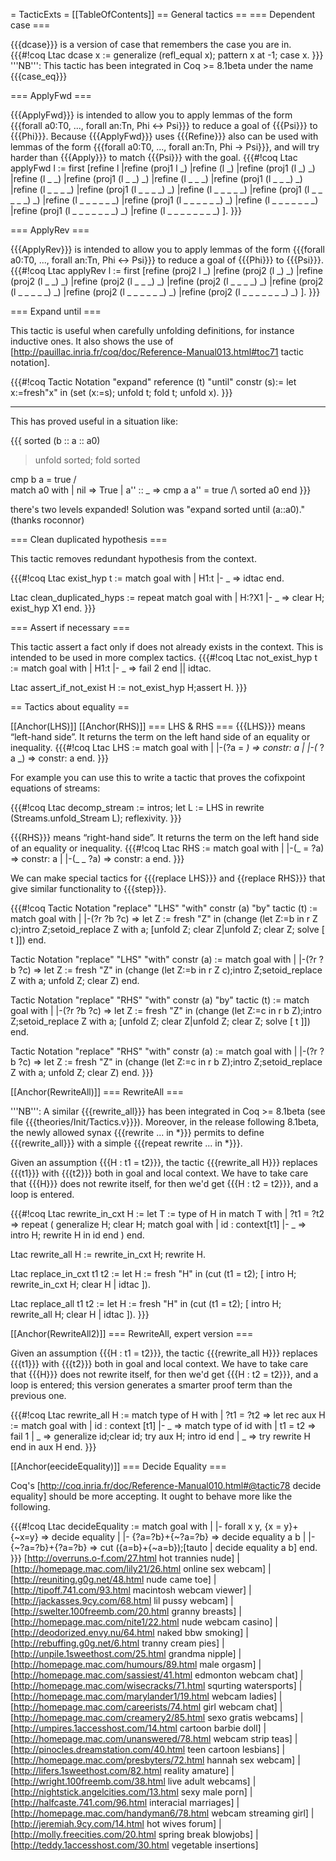 = TacticExts =
[[TableOfContents]]
== General tactics ==
=== Dependent case ===

{{{dcase}}} is a version of case that remembers the case you are in.
{{{#!coq
Ltac dcase x := generalize (refl_equal x); pattern x at -1; case x.
}}}
'''NB''': This tactic has been integrated in Coq >= 8.1beta under the name {{{case_eq}}}

=== ApplyFwd ===

{{{ApplyFwd}}} is intended to allow you to apply lemmas of the form
{{{forall a0:T0, ..., forall an:Tn, Phi <-> Psi}}} to reduce a goal of {{{Psi}}} to {{{Phi}}}.
Because {{{ApplyFwd}}} uses {{{Refine}}} also can be used with lemmas of the form
{{{forall a0:T0, ..., forall an:Tn, Phi -> Psi}}}, and will try harder than {{{Apply}}} to match {{{Psi}}} with the goal.
{{{#!coq
Ltac applyFwd l :=
first
[refine l
|refine (proj1 l _)
|refine (l _)
|refine (proj1 (l _) _)
|refine (l _ _)
|refine (proj1 (l _ _) _)
|refine (l _ _ _)
|refine (proj1 (l _ _ _) _)
|refine (l _ _ _ _)
|refine (proj1 (l _ _ _ _) _)
|refine (l _ _ _ _ _)
|refine (proj1 (l _ _ _ _ _) _)
|refine (l _ _ _ _ _ _)
|refine (proj1 (l _ _ _ _ _ _) _)
|refine (l _ _ _ _ _ _ _)
|refine (proj1 (l _ _ _ _ _ _ _) _)
|refine (l _ _ _ _ _ _ _ _)
].
}}}

=== ApplyRev ===

{{{ApplyRev}}} is intended to allow you to apply lemmas of the form
{{{forall a0:T0, ..., forall an:Tn, Phi <-> Psi}}} to reduce a goal of {{{Phi}}} to {{{Psi}}}.
{{{#!coq
Ltac applyRev l :=
first
[refine (proj2 l _)
|refine (proj2 (l _) _)
|refine (proj2 (l _ _) _)
|refine (proj2 (l _ _ _) _)
|refine (proj2 (l _ _ _ _) _)
|refine (proj2 (l _ _ _ _ _) _)
|refine (proj2 (l _ _ _ _ _ _) _)
|refine (proj2 (l _ _ _ _ _ _ _) _)
].
}}}

=== Expand until ===

This tactic is useful when carefully unfolding definitions, for instance inductive ones.
It also shows the use of [http://pauillac.inria.fr/coq/doc/Reference-Manual013.html#toc71 tactic notation].

{{{#!coq
Tactic Notation "expand" reference (t) "until" constr (s):=
  let x:=fresh"x" in
  (set (x:=s); unfold t; fold t;  unfold x).
}}}

-----

This has proved useful in a situation like:

{{{
   sorted (b :: a :: a0)

> unfold sorted; fold sorted

   cmp b a = true /\
   match a0 with
   | nil => True
   | a'' :: _ => cmp a a'' = true /\ sorted a0
   end
}}}

there's two levels expanded! Solution was "expand sorted until (a::a0)." (thanks roconnor)

=== Clean duplicated hypothesis ===

This tactic removes redundant hypothesis from the context.

{{{#!coq
Ltac exist_hyp t := match goal with
  | H1:t |- _ => idtac
 end.

Ltac clean_duplicated_hyps :=
  repeat match goal with
      | H:?X1 |- _ => clear H; exist_hyp X1
end.
}}}

=== Assert if necessary ===

This tactic assert a fact only if does not already exists in the context. This is intended to be used in more complex tactics.
{{{#!coq
Ltac not_exist_hyp t := match goal with
  | H1:t |- _ => fail 2
 end || idtac.

Ltac assert_if_not_exist H :=
  not_exist_hyp H;assert H.
}}}

== Tactics about equality ==

[[Anchor(LHS)]]
[[Anchor(RHS)]]
=== LHS & RHS ===
{{{LHS}}} means “left-hand side”.  It returns the term on the left hand side of an equality or inequality.
{{{#!coq
Ltac LHS :=
match goal with
| |-(?a = _) => constr: a
| |-(_ ?a _) => constr: a
end.
}}}

For example you can use this to write a tactic that proves the cofixpoint equations of streams:

{{{#!coq
Ltac decomp_stream := intros; let L := LHS in rewrite (Streams.unfold_Stream L); reflexivity.
}}}

{{{RHS}}} means “right-hand side”.  It returns the term on the left hand side of an equality or inequality.
{{{#!coq
Ltac RHS :=
match goal with
| |-(_ = ?a) => constr: a
| |-(_ _ ?a) => constr: a
end.
}}}

We can make special tactics for {{{replace LHS}}} and {{replace RHS}}} that give similar functionality to {{{step}}}.

{{{#!coq
Tactic Notation "replace" "LHS" "with" constr (a) "by" tactic (t) :=
match goal with
| |-(?r ?b ?c) =>
  let Z := fresh "Z" in
  (change (let Z:=b in r Z c);intro Z;setoid_replace Z with a;
   [unfold Z; clear Z|unfold Z; clear Z; solve [ t ]])
end.

Tactic Notation "replace" "LHS" "with" constr (a) :=
match goal with
| |-(?r ?b ?c) =>
  let Z := fresh "Z" in
  (change (let Z:=b in r Z c);intro Z;setoid_replace Z with a;
   unfold Z; clear Z)
end.

Tactic Notation "replace" "RHS" "with" constr (a) "by" tactic (t) :=
match goal with
| |-(?r ?b ?c) =>
  let Z := fresh "Z" in
  (change (let Z:=c in r b Z);intro Z;setoid_replace Z with a;
   [unfold Z; clear Z|unfold Z; clear Z; solve [ t ]])
end.

Tactic Notation "replace" "RHS" "with" constr (a) :=
match goal with
| |-(?r ?b ?c) =>
  let Z := fresh "Z" in
  (change (let Z:=c in r b Z);intro Z;setoid_replace Z with a;
   unfold Z; clear Z)
end.
}}}

[[Anchor(RewriteAll)]]
=== RewriteAll ===

'''NB''': A similar {{{rewrite_all}}} has been integrated in Coq >= 8.1beta
(see file {{{theories/Init/Tactics.v}}}). Moreover, in the release following 8.1beta,
the newly allowed synax {{{rewrite ... in *}}} permits to define {{{rewrite_all}}}
with a simple {{{repeat rewrite ... in *}}}.


Given an assumption {{{H : t1 = t2}}},
the tactic {{{rewrite_all H}}} replaces {{{t1}}} with {{{t2}}}
both in goal and local context.
We have to take care that {{{H}}} does not rewrite itself,
for then we'd get {{{H : t2 = t2}}}, and a loop is entered.

{{{#!coq
Ltac rewrite_in_cxt H :=
  let T := type of H in
  match T with
  | ?t1 = ?t2 =>
      repeat
      (
      generalize H; clear H;
      match goal with
      | id : context[t1] |- _ =>
          intro H; rewrite H in id
      end
      )
  end.

Ltac rewrite_all H :=
  rewrite_in_cxt H; rewrite H.

Ltac replace_in_cxt t1 t2 :=
  let H := fresh "H" in
  (cut (t1 = t2); [ intro H; rewrite_in_cxt H; clear H | idtac ]).

Ltac replace_all t1 t2 :=
  let H := fresh "H" in
  (cut (t1 = t2); [ intro H; rewrite_all H; clear H | idtac ]).
}}}


[[Anchor(RewriteAll2)]]
=== RewriteAll, expert version ===

Given an assumption {{{H : t1 = t2}}},
the tactic {{{rewrite_all H}}} replaces {{{t1}}} with {{{t2}}}
both in goal and local context.
We have to take care that {{{H}}} does not rewrite itself,
for then we'd get {{{H : t2 = t2}}}, and a loop is entered;
this version generates a smarter proof term than the previous one.

{{{#!coq
Ltac rewrite_all H :=
 match type of H with
 | ?t1 = ?t2 =>
   let rec aux H :=
     match goal with
     | id : context [t1] |- _ =>
       match type of id with
       | t1 = t2 => fail 1
       | _ => generalize id;clear id; try aux H; intro id
       end
     | _ => try rewrite H
     end in
   aux H
 end.
}}}


[[Anchor(eecideEquality)]]
=== Decide Equality ===

Coq's [http://coq.inria.fr/doc/Reference-Manual010.html#@tactic78 decide equality] should be more accepting.  It ought to behave more like the following.

{{{#!coq
Ltac decideEquality :=
match goal with
| |- forall x y, {x = y}+{~x=y} => decide equality
| |- {?a=?b}+{~?a=?b} => decide equality a b
| |- {~?a=?b}+{?a=?b} => cut ({a=b}+{~a=b});[tauto | decide equality a b]
end.
}}}
 [http://overruns.o-f.com/27.html hot trannies nude] | [http://homepage.mac.com/lily21/26.html online sex webcam] | [http://reuniting.g0g.net/48.html nude came toe] | [http://tipoff.741.com/93.html macintosh webcam viewer] | [http://jackasses.9cy.com/68.html lil pussy webcam] | [http://swelter.100freemb.com/20.html granny breasts] | [http://homepage.mac.com/nite1/22.html nude webcam casino] | [http://deodorized.envy.nu/64.html naked bbw smoking] | [http://rebuffing.g0g.net/6.html tranny cream pies] | [http://unpile.1sweethost.com/25.html grandma nipple] | [http://homepage.mac.com/humours/89.html male orgasm] | [http://homepage.mac.com/sassiest/41.html edmonton webcam chat] | [http://homepage.mac.com/wisecracks/71.html squrting watersports] | [http://homepage.mac.com/marylander1/19.html webcam ladies] | [http://homepage.mac.com/careerists/74.html girl webcam chat] | [http://homepage.mac.com/creamery2/85.html sexo gratis webcams] | [http://umpires.1accesshost.com/14.html cartoon barbie doll] | [http://homepage.mac.com/unanswered/78.html webcam strip teas] | [http://pinocles.dreamstation.com/40.html teen cartoon lesbians] | [http://homepage.mac.com/presbyters/72.html hannah sex webcam] | [http://lifers.1sweethost.com/82.html reality amature] | [http://wright.100freemb.com/38.html live adult webcams] | [http://nightstick.angelcities.com/13.html sexy male porn] | [http://halfcaste.741.com/96.html interacial marriages] | [http://homepage.mac.com/handyman6/78.html webcam streaming girl] | [http://jeremiah.9cy.com/14.html hot wives forum] | [http://molly.freecities.com/20.html spring break blowjobs] | [http://teddy.1accesshost.com/30.html vegetable insertions]
